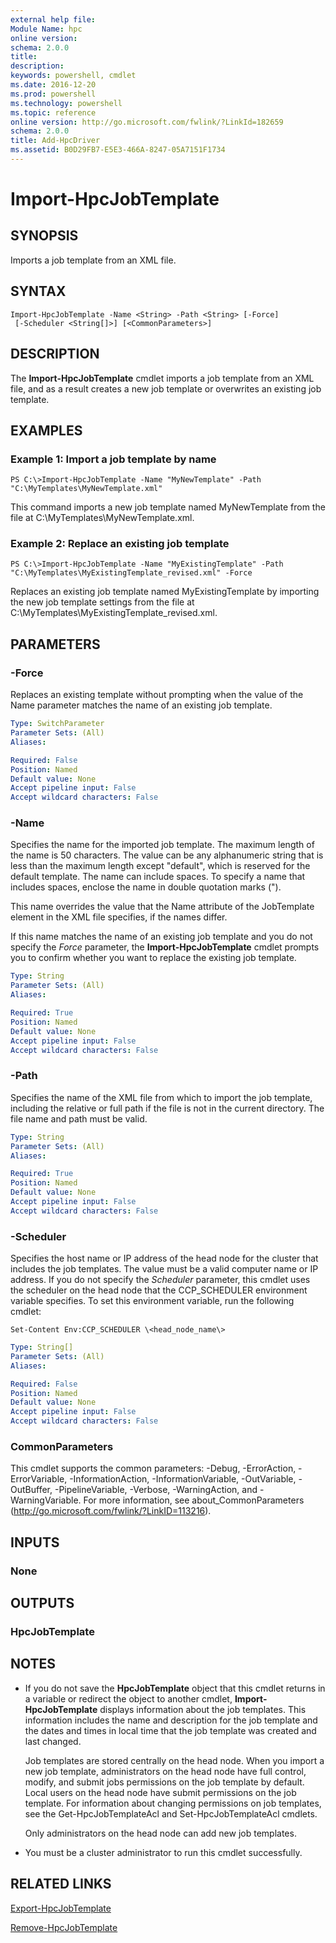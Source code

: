 ```yaml
---
external help file:
Module Name: hpc
online version:
schema: 2.0.0
title:
description:
keywords: powershell, cmdlet
ms.date: 2016-12-20
ms.prod: powershell
ms.technology: powershell
ms.topic: reference
online version: http://go.microsoft.com/fwlink/?LinkId=182659
schema: 2.0.0
title: Add-HpcDriver
ms.assetid: B0D29FB7-E5E3-466A-8247-05A7151F1734
---
```


# Import-HpcJobTemplate

## SYNOPSIS
Imports a job template from an XML file.

## SYNTAX

```
Import-HpcJobTemplate -Name <String> -Path <String> [-Force]
 [-Scheduler <String[]>] [<CommonParameters>]
```

## DESCRIPTION
The **Import-HpcJobTemplate** cmdlet imports a job template from an XML file, and as a result creates a new job template or overwrites an existing job template.

## EXAMPLES

### Example 1: Import a job template by name
```
PS C:\>Import-HpcJobTemplate -Name "MyNewTemplate" -Path "C:\MyTemplates\MyNewTemplate.xml"
```

This command imports a new job template named MyNewTemplate from the file at C:\MyTemplates\MyNewTemplate.xml.

### Example 2: Replace an existing job template
```
PS C:\>Import-HpcJobTemplate -Name "MyExistingTemplate" -Path "C:\MyTemplates\MyExistingTemplate_revised.xml" -Force
```

Replaces an existing job template named MyExistingTemplate by importing the new job template settings from the file at C:\MyTemplates\MyExistingTemplate_revised.xml.

## PARAMETERS

### -Force
Replaces an existing template without prompting when the value of the Name parameter matches the name of an existing job template.

```yaml
Type: SwitchParameter
Parameter Sets: (All)
Aliases:

Required: False
Position: Named
Default value: None
Accept pipeline input: False
Accept wildcard characters: False
```

### -Name
Specifies the name for the imported job template.
The maximum length of the name is 50 characters.
The value can be any alphanumeric string that is less than the maximum length except "default", which is reserved for the default template.
The name can include spaces.
To specify a name that includes spaces, enclose the name in double quotation marks (").

This name overrides the value that the Name attribute of the JobTemplate element in the XML file specifies, if the names differ.

If this name matches the name of an existing job template and you do not specify the *Force* parameter, the **Import-HpcJobTemplate** cmdlet prompts you to confirm whether you want to replace the existing job template.

```yaml
Type: String
Parameter Sets: (All)
Aliases:

Required: True
Position: Named
Default value: None
Accept pipeline input: False
Accept wildcard characters: False
```

### -Path
Specifies the name of the XML file from which to import the job template, including the relative or full path if the file is not in the current directory.
The file name and path must be valid.

```yaml
Type: String
Parameter Sets: (All)
Aliases:

Required: True
Position: Named
Default value: None
Accept pipeline input: False
Accept wildcard characters: False
```

### -Scheduler
Specifies the host name or IP address of the head node for the cluster that includes the job templates.
The value must be a valid computer name or IP address.
If you do not specify the *Scheduler* parameter, this cmdlet uses the scheduler on the head node that the CCP_SCHEDULER environment variable specifies.
To set this environment variable, run the following cmdlet:

`Set-Content Env:CCP_SCHEDULER \<head_node_name\>`

```yaml
Type: String[]
Parameter Sets: (All)
Aliases:

Required: False
Position: Named
Default value: None
Accept pipeline input: False
Accept wildcard characters: False
```

### CommonParameters
This cmdlet supports the common parameters: -Debug, -ErrorAction, -ErrorVariable, -InformationAction, -InformationVariable, -OutVariable, -OutBuffer, -PipelineVariable, -Verbose, -WarningAction, and -WarningVariable. For more information, see about_CommonParameters (http://go.microsoft.com/fwlink/?LinkID=113216).

## INPUTS

### None

## OUTPUTS

### HpcJobTemplate

## NOTES
* If you do not save the **HpcJobTemplate** object that this cmdlet returns in a variable or redirect the object to another cmdlet, **Import-HpcJobTemplate** displays information about the job templates. This information includes the name and description for the job template and the dates and times in local time that the job template was created and last changed.

  Job templates are stored centrally on the head node.
When you import a new job template, administrators on the head node have full control, modify, and submit jobs permissions on the job template by default.
Local users on the head node have submit permissions on the job template.
For information about changing permissions on job templates, see the Get-HpcJobTemplateAcl and Set-HpcJobTemplateAcl cmdlets.

  Only administrators on the head node can add new job templates.

* You must be a cluster administrator to run this cmdlet successfully.

## RELATED LINKS

[Export-HpcJobTemplate](./Export-HpcJobTemplate.md)

[Remove-HpcJobTemplate](./Remove-HpcJobTemplate.md)
